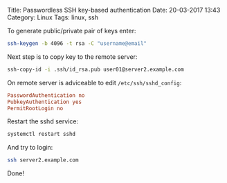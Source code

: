 Title: Passwordless SSH key-based authentication
Date: 20-03-2017 13:43
Category: Linux
Tags: linux, ssh

To generate public/private pair of keys enter:

```bash
ssh-keygen -b 4096 -t rsa -C "username@email"
```

Next step is to copy key to the remote server:

```bash
ssh-copy-id -i .ssh/id_rsa.pub user01@server2.example.com
```

On remote server is adviceable to edit `/etc/ssh/sshd_config`:

```ini
PasswordAuthentication no
PubkeyAuthentication yes
PermitRootLogin no
```

Restart the sshd service:

```bash
systemctl restart sshd
```

And try to login:

```bash
ssh server2.example.com
```

Done!
